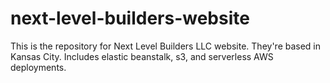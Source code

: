 # next-level-builders-website
This is the repository for Next Level Builders LLC website. They're based in Kansas City.
Includes elastic beanstalk, s3, and serverless AWS deployments.
